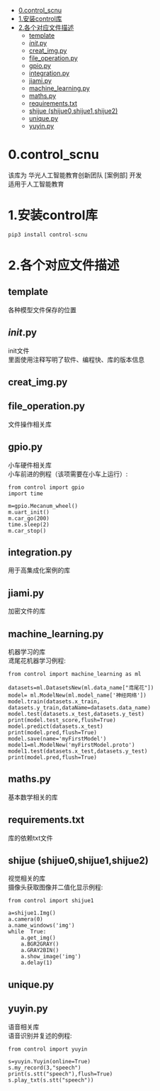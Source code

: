 
- [0.control_scnu](#0control_scnu)
- [1.安装control库](#1安装control库)
- [2.各个对应文件描述](#2各个对应文件描述)
  - [template](#template)
  - [_init_.py](#initpy)
  - [creat_img.py](#creat_imgpy)
  - [file_operation.py](#file_operationpy)
  - [gpio.py](#gpiopy)
  - [integration.py](#integrationpy)
  - [jiami.py](#jiamipy)
  - [machine_learning.py](#machine_learningpy)
  - [maths.py](#mathspy)
  - [requirements.txt](#requirementstxt)
  - [shijue (shijue0,shijue1,shijue2)](#shijue-shijue0shijue1shijue2)
  - [unique.py](#uniquepy)
  - [yuyin.py](#yuyinpy)
# 0.control_scnu
该库为 华光人工智能教育创新团队 [案例部] 开发  
适用于人工智能教育

# 1.安装control库
```python
pip3 install control-scnu
```

# 2.各个对应文件描述
## template
各种模型文件保存的位置
## _init_.py
init文件  
里面使用注释写明了软件、编程快、库的版本信息
## creat_img.py

## file_operation.py
文件操作相关库

## gpio.py
小车硬件相关库  
小车前进的例程（该项需要在小车上运行）:
```
from control import gpio
import time

m=gpio.Mecanum_wheel()
m.uart_init()
m.car_go(200)
time.sleep(2)
m.car_stop()
```

## integration.py
用于高集成化案例的库

## jiami.py
加密文件的库

## machine_learning.py
机器学习的库  
鸢尾花机器学习例程:
```
from control import machine_learning as ml

datasets=ml.DatasetsNew(ml.data_name["鸢尾花"])
model= ml.ModelNew(ml.model_name['神经网络'])
model.train(datasets.x_train, datasets.y_train,dataName=datasets.data_name)
model.test(datasets.x_test,datasets.y_test)
print(model.test_score,flush=True)
model.predict(datasets.x_test)
print(model.pred,flush=True)
model.save(name='myFirstModel')
model1=ml.ModelNew('myFirstModel.proto')
model1.test(datasets.x_test,datasets.y_test)
print(model.pred,flush=True)
```

## maths.py
基本数学相关的库

## requirements.txt
库的依赖txt文件

## shijue (shijue0,shijue1,shijue2)
视觉相关的库  
摄像头获取图像并二值化显示例程:
```
from control import shijue1

a=shijue1.Img()
a.camera(0)
a.name_windows('img')
while  True:
    a.get_img()
    a.BGR2GRAY()
    a.GRAY2BIN()
    a.show_image('img')
    a.delay(1)
```

## unique.py

## yuyin.py
语音相关库  
语音识别并复述的例程:
```
from control import yuyin

s=yuyin.Yuyin(online=True) 
s.my_record(3,"speech")   
print(s.stt("speech"),flush=True)  
s.play_txt(s.stt("speech"))  